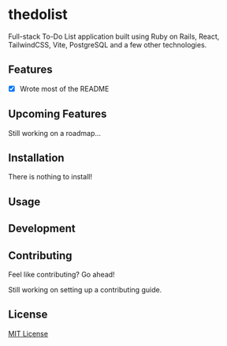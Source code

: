 <!-- Intro Section-->
# thedolist
Full-stack To-Do List application built using Ruby on Rails, React, TailwindCSS, Vite, PostgreSQL and a few other technologies.

<!-- Features Section-->
## Features

- [x] Wrote most of the README

<!-- Upcoming Features Section-->
## Upcoming Features

Still working on a roadmap...

<!-- Installation Section-->
## Installation

There is nothing to install!

<!-- Usage Section-->
## Usage

<!-- Development Section-->
## Development

<!-- Contributing Section-->
## Contributing

Feel like contributing?
Go ahead!

Still working on setting up a contributing guide.

<!-- License Section-->
## License

[MIT License](https://choosealicense.com/licenses/mit/)
